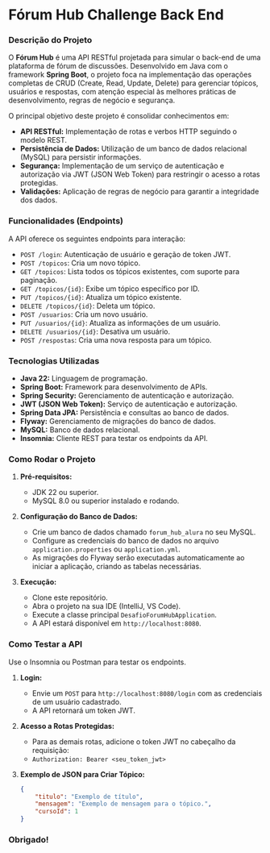 # Fórum Hub Challenge Back End

### Descrição do Projeto

O **Fórum Hub** é uma API RESTful projetada para simular o back-end de uma plataforma de fórum de discussões. Desenvolvido em Java com o framework **Spring Boot**, o projeto foca na implementação das operações completas de CRUD (Create, Read, Update, Delete) para gerenciar tópicos, usuários e respostas, com atenção especial às melhores práticas de desenvolvimento, regras de negócio e segurança.

O principal objetivo deste projeto é consolidar conhecimentos em:

* **API RESTful:** Implementação de rotas e verbos HTTP seguindo o modelo REST.
* **Persistência de Dados:** Utilização de um banco de dados relacional (MySQL) para persistir informações.
* **Segurança:** Implementação de um serviço de autenticação e autorização via JWT (JSON Web Token) para restringir o acesso a rotas protegidas.
* **Validações:** Aplicação de regras de negócio para garantir a integridade dos dados.

### Funcionalidades (Endpoints)

A API oferece os seguintes endpoints para interação:

* `POST /login`: Autenticação de usuário e geração de token JWT.
* `POST /topicos`: Cria um novo tópico.
* `GET /topicos`: Lista todos os tópicos existentes, com suporte para paginação.
* `GET /topicos/{id}`: Exibe um tópico específico por ID.
* `PUT /topicos/{id}`: Atualiza um tópico existente.
* `DELETE /topicos/{id}`: Deleta um tópico.
* `POST /usuarios`: Cria um novo usuário.
* `PUT /usuarios/{id}`: Atualiza as informações de um usuário.
* `DELETE /usuarios/{id}`: Desativa um usuário.
* `POST /respostas`: Cria uma nova resposta para um tópico.

### Tecnologias Utilizadas

* **Java 22:** Linguagem de programação.
* **Spring Boot:** Framework para desenvolvimento de APIs.
* **Spring Security:** Gerenciamento de autenticação e autorização.
* **JWT (JSON Web Token):** Serviço de autenticação e autorização.
* **Spring Data JPA:** Persistência e consultas ao banco de dados.
* **Flyway:** Gerenciamento de migrações do banco de dados.
* **MySQL:** Banco de dados relacional.
* **Insomnia:** Cliente REST para testar os endpoints da API.

### Como Rodar o Projeto

1.  **Pré-requisitos:**
    * JDK 22 ou superior.
    * MySQL 8.0 ou superior instalado e rodando.

2.  **Configuração do Banco de Dados:**
    * Crie um banco de dados chamado `forum_hub_alura` no seu MySQL.
    * Configure as credenciais do banco de dados no arquivo `application.properties` ou `application.yml`.
    * As migrações do Flyway serão executadas automaticamente ao iniciar a aplicação, criando as tabelas necessárias.

3.  **Execução:**
    * Clone este repositório.
    * Abra o projeto na sua IDE (IntelliJ, VS Code).
    * Execute a classe principal `DesafioForumHubApplication`.
    * A API estará disponível em `http://localhost:8080`.

### Como Testar a API

Use o Insomnia ou Postman para testar os endpoints.

1.  **Login:**
    * Envie um `POST` para `http://localhost:8080/login` com as credenciais de um usuário cadastrado.
    * A API retornará um token JWT.

2.  **Acesso a Rotas Protegidas:**
    * Para as demais rotas, adicione o token JWT no cabeçalho da requisição:
    * `Authorization: Bearer <seu_token_jwt>`

3.  **Exemplo de JSON para Criar Tópico:**
    ```json
    {
        "titulo": "Exemplo de título",
        "mensagem": "Exemplo de mensagem para o tópico.",
        "cursoId": 1
    }
    ```
### Obrigado!